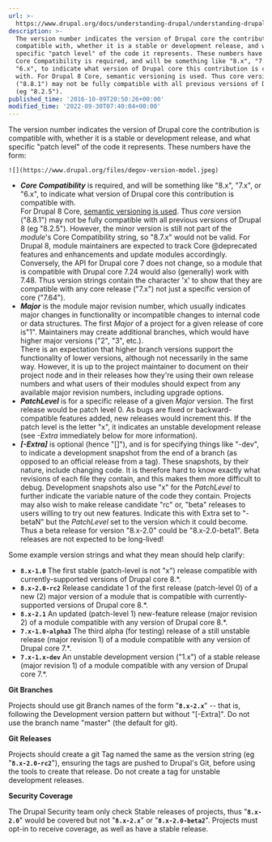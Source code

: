 ```yaml
---
url: >-
  https://www.drupal.org/docs/understanding-drupal/understanding-drupal-version-numbers/what-do-version-numbers-mean-on-contributed-modules-and-themes
description: >-
  The version number indicates the version of Drupal core the contribution is
  compatible with, whether it is a stable or development release, and what
  specific "patch level" of the code it represents. These numbers have the form:
  Core Compatibility is required, and will be something like "8.x", "7.x", or
  "6.x", to indicate what version of Drupal core this contribution is compatible
  with. For Drupal 8 Core, semantic versioning is used. Thus core version
  ("8.8.1") may not be fully compatible with all previous versions of Drupal 8
  (eg "8.2.5").
published_time: '2016-10-09T20:50:26+00:00'
modified_time: '2022-09-30T07:40:04+00:00'
---
```

The version number indicates the version of Drupal core the contribution is compatible with, whether it is a stable or development release, and what specific "patch level" of the code it represents. These numbers have the form:

`![](https://www.drupal.org/files/degov-version-model.jpeg)`

* **_Core Compatibility_** is required, and will be something like "8.x", "7.x", or "6.x", to indicate what version of Drupal core this contribution is compatible with.  
 For Drupal 8 Core, [semantic versioning is used](/node/3000159). Thus _core_ version ("8.8.1") may not be fully compatible with all previous versions of Drupal 8 (eg "8.2.5"). However, the minor version is still not part of the _module_'s Core Compatibility string, so "8.7.x" would not be valid. For Drupal 8, module maintainers are expected to track Core @deprecated features and enhancements and update modules accordingly.  
 Conversely, the API for Drupal core 7 does not change, so a module that is compatible with Drupal core 7.24 would also (generally) work with 7.48\. Thus version strings contain the character 'x' to show that they are compatible with any core release ("7.x") not just a specific version of core ("7.64").
* **_Major_** is the module major revision number, which usually indicates major changes in functionality or incompatible changes to internal code or data structures. The first _Major_ of a project for a given release of core is"1". Maintainers may create additional branches, which would have higher major versions ("2", "3", etc.).  
 There is an expectation that higher branch versions support the functionality of lower versions, although not necessarily in the same way. However, it is up to the project maintainer to document on their project node and in their releases how they're using their own release numbers and what users of their modules should expect from any available major revision numbers, including upgrade options.
* **_PatchLevel_** is for a specific release of a given _Major_ version. The first release would be patch level 0\. As bugs are fixed or backward-compatible features added, new releases would increment this. If the patch level is the letter "x", it indicates an unstable development release (see _\-Extra_ immediately below for more information).
* **_\[-Extra\]_** is optional (hence "\[\]"), and is for specifying things like "-dev", to indicate a development snapshot from the end of a branch (as opposed to an official release from a tag). These snapshots, by their nature, include changing code. It is therefore hard to know exactly what revisions of each file they contain, and this makes them more difficult to debug. Development snapshots also use "x" for the _PatchLevel_ to further indicate the variable nature of the code they contain. Projects may also wish to make release candidate "rc" or, "beta" releases to users willing to try out new features. Indicate this with Extra set to "-betaN" but the _PatchLevel_ set to the version which it could become. Thus a beta release for version "8.x-2.0" could be "8.x-2.0-beta1". Beta releases are not expected to be long-lived!

Some example version strings and what they mean should help clarify:

* **`8.x-1.0`** The first stable (patch-level is not "x") release compatible with currently-supported versions of Drupal core 8.\*.
* **`8.x-2.0-rc2`** Release candidate 1 of the first release (patch-level 0) of a new (2) major version of a module that is compatible with currently-supported versions of Drupal core 8.\*.
* **`8.x-2.1`** An updated (patch-level 1) new-feature release (major revision 2) of a module compatible with any version of Drupal core 8.\*.
* **`7.x-1.0-alpha3`** The third alpha (for testing) release of a still unstable release (major revision 1) of a module compatible with any version of Drupal core 7.\*.
* **`7.x-1.x-dev`** An unstable development version ("1.x") of a stable release (major revision 1) of a module compatible with any version of Drupal core 7.\*.

**Git Branches**

Projects should use git Branch names of the form "**`8.x-2.x`**" -- that is, following the Development version pattern but without "\[-Extra\]". Do not use the branch name "master" (the default for git).

**Git Releases**

Projects should create a git Tag named the same as the version string (eg "**`8.x-2.0-rc2`**"), ensuring the tags are pushed to Drupal's Git, before using the tools to create that release. Do not create a tag for unstable development releases.

**Security Coverage**

The Drupal Security team only check Stable releases of projects, thus "**`8.x-2.0`**" would be covered but not "**`8.x-2.x`**" or "**`8.x-2.0-beta2`**". Projects must opt-in to receive coverage, as well as have a stable release.